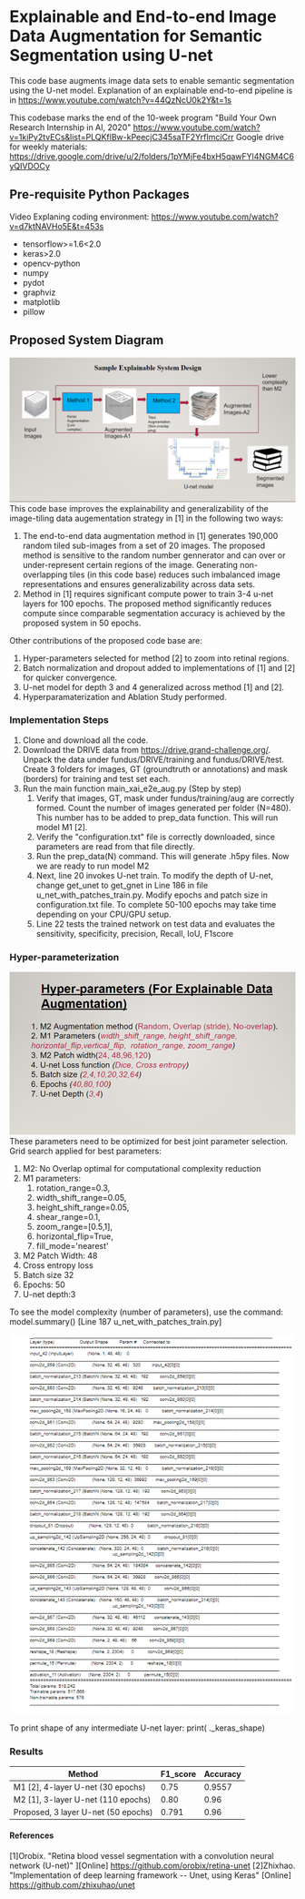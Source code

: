 # Explainable and End-to-end Image Data Augmentation for Semantic Segmentation using U-net
This code base augments image data sets to enable semantic segmentation using the U-net model. Explanation of an explainable end-to-end pipeline is in https://www.youtube.com/watch?v=44QzNcU0k2Y&t=1s

This codebase marks the end of the 10-week program "Build Your Own Research Internship in AI, 2020" https://www.youtube.com/watch?v=1kiPy2tvECs&list=PLQKflBw-kPeecjC345saTF2YrfImciCrr
Google drive for weekly materials: https://drive.google.com/drive/u/2/folders/1pYMjFe4bxH5qawFYl4NGM4C6yQIVDOCy

## Pre-requisite Python Packages
Video Explaning coding environment: https://www.youtube.com/watch?v=d7ktNAVHo5E&t=453s
* tensorflow>=1.6<2.0
* keras>2.0
* opencv-python
* numpy
* pydot
* graphviz
* matplotlib 
* pillow

## Proposed System Diagram
![System Diagram](imgs/BYORI_1.png)
This code base improves the explainability and generalizability of the image-tiling data augementation strategy in [1] in the following two ways:
1. The end-to-end data augmentation method in [1] generates 190,000 random tiled sub-images from a set of 20 images. The proposed method is sensitive to the random number gennerator and can over or under-represent certain regions of the image. Generating non-overlapping tiles (in this code base) reduces such imbalanced image representations and ensures generalizability across data sets.
1. Method in [1] requires significant compute power to train 3-4 u-net layers for 100 epochs. The proposed method significantly reduces compute since comparable segmentation accuracy is achieved by the proposed system in 50 epochs.

Other contributions of the proposed code base are:
1. Hyper-parameters selected for method [2] to zoom into retinal regions.
1. Batch normalization and dropout added to implementations of [1] and [2] for quicker convergence.
1. U-net model for depth 3 and 4 generalized across method [1] and [2]. 
1. Hyperparamaterization and Ablation Study performed.

### Implementation Steps
1. Clone and download all the code.
1. Download the DRIVE data from https://drive.grand-challenge.org/. Unpack the data under fundus/DRIVE/training and fundus/DRIVE/test. Create 3 folders for images, GT (groundtruth or annotations) and mask (borders) for training and test set each.
1. Run the main function main_xai_e2e_aug.py (Step by step)
	1. Verify that images, GT, mask under fundus/training/aug are correctly formed. Count the number of images generated per folder (N=480). This number has to be added to prep_data function. This will run model M1 [2].
	1. Verify the "configuration.txt" file is correctly downloaded, since parameters are read from that file directly.
	1. Run the prep_data(N) command. This will generate .h5py files. Now we are ready to run model M2
	1. Next, line 20 invokes U-net train. To modify the depth of U-net, change get_unet to get_gnet in Line 186 in file u_net_with_patches_train.py. Modify epochs and patch size in configuration.txt file. To complete 50-100 epochs may take time depending on your CPU/GPU setup.
	1. Line 22 tests the trained network on test data and evaluates the sensitivity, specificity, precision, Recall, IoU, F1score
### Hyper-parameterization
![Hyper parameters](imgs/BYORI_2.png)
These parameters need to be optimized for best joint parameter selection. Grid search applied for best parameters:
1. M2: No Overlap optimal for computational complexity reduction
1. M1 parameters:
	1. rotation_range=0.3,
	1. width_shift_range=0.05,
	1. height_shift_range=0.05,
 	1. shear_range=0.1,
	1. zoom_range=[0.5,1],
	1. horizontal_flip=True,
	1. fill_mode='nearest'
1. M2 Patch Width: 48
1. Cross entropy loss
1.  Batch size 32
1. Epochs: 50
1.  U-net depth:3

To see the model complexity (number of parameters), use the command:
model.summary() [Line 187 u_net_with_patches_train.py]

![summary](imgs/BYORI_3.png)

To print shape of any intermediate U-net layer: print( <layername>._keras_shape)
	
### Results
Method| F1_score|Accuracy
------------ | -------------|-----------------------
M1 [2], 4-layer U-net (30 epochs)| 0.75|0.9557
M2 [1], 3-layer U-net (110 epochs)|0.80|0.96
Proposed, 3 layer U-net (50 epochs)|0.791|0.96

#### References
[1]Orobix. "Retina blood vessel segmentation with a convolution neural network (U-net)" ][Online] https://github.com/orobix/retina-unet
[2]Zhixhao. "Implementation of deep learning framework -- Unet, using Keras" [Online] https://github.com/zhixuhao/unet


